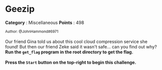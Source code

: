 # Geezip

**Category** : Miscellaneous
**Points** : 498

<small>Author: @JohnHammond#6971</small><br><br>Our friend Gina told us about this cool cloud compression service she found!  But then our friend Zeke said it wasn't safe... can you find out why? <br> <b>Run the <code>get_flag</code> program in the root directory to get the flag.</b> <br> <br> <b>Press the <code>Start</code> button on the top-right to begin this challenge.</b>




